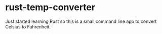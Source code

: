 # rust-temp-converter

Just started learning Rust so this is a small command line app to convert Celsius to Fahrenheit.
